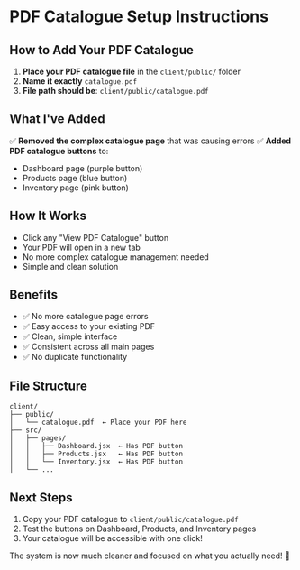 # PDF Catalogue Setup Instructions

## How to Add Your PDF Catalogue

1. **Place your PDF catalogue file** in the `client/public/` folder
2. **Name it exactly** `catalogue.pdf`
3. **File path should be**: `client/public/catalogue.pdf`

## What I've Added

✅ **Removed the complex catalogue page** that was causing errors
✅ **Added PDF catalogue buttons** to:
   - Dashboard page (purple button)
   - Products page (blue button) 
   - Inventory page (pink button)

## How It Works

- Click any "View PDF Catalogue" button
- Your PDF will open in a new tab
- No more complex catalogue management needed
- Simple and clean solution

## Benefits

- ✅ No more catalogue page errors
- ✅ Easy access to your existing PDF
- ✅ Clean, simple interface
- ✅ Consistent across all main pages
- ✅ No duplicate functionality

## File Structure

```
client/
├── public/
│   └── catalogue.pdf  ← Place your PDF here
├── src/
│   ├── pages/
│   │   ├── Dashboard.jsx  ← Has PDF button
│   │   ├── Products.jsx   ← Has PDF button
│   │   └── Inventory.jsx  ← Has PDF button
│   └── ...
```

## Next Steps

1. Copy your PDF catalogue to `client/public/catalogue.pdf`
2. Test the buttons on Dashboard, Products, and Inventory pages
3. Your catalogue will be accessible with one click!

The system is now much cleaner and focused on what you actually need! 🎉

